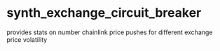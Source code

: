 # synth_exchange_circuit_breaker
provides stats on number chainlink price pushes for different exchange price volatility

